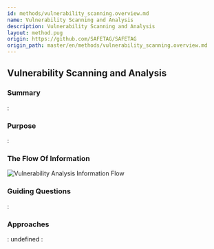 ```yaml
---
id: methods/vulnerability_scanning.overview.md
name: Vulnerability Scanning and Analysis
description: Vulnerability Scanning and Analysis
layout: method.pug
origin: https://github.com/SAFETAG/SAFETAG
origin_path: master/en/methods/vulnerability_scanning.overview.md
---
```


## Vulnerability Scanning and Analysis

### Summary
:[](../methods/vulnerability_scanning/summary.md)
### Purpose
:[](../methods/vulnerability_scanning/purpose.md)
### The Flow Of Information
![Vulnerability Analysis Information Flow](images/info_flows/vulnerability_scanning.svg)

### Guiding Questions
:[](../methods/vulnerability_scanning/guiding_questions.md)
### Approaches
:[](../methods/vulnerability_scanning/approaches.md)
undefined
:[](../references/footnotes.md)
